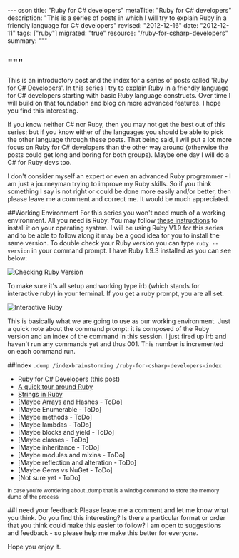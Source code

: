 --- cson
title: "Ruby for C# developers"
metaTitle: "Ruby for C# developers"
description: "This is a series of posts in which I will try to explain Ruby in a friendly language for C# developers"
revised: "2012-12-16"
date: "2012-12-11"
tags: ["ruby"]
migrated: "true"
resource: "/ruby-for-csharp-developers"
summary: """

"""
---
This is an introductory post and the index for a series of posts called 'Ruby for C# Developers'. In this series I try to explain Ruby in a friendly language for C# developers starting with basic Ruby language constructs. Over time I will build on that foundation and blog on more advanced features. I hope you find this interesting.

If you know neither C# nor Ruby, then you may not get the best out of this series; but if you know either of the languages you should be able to pick the other language through these posts. That being said, I will put a lot more focus on Ruby for C# developers than the other way around (otherwise the posts could get long and boring for both groups). Maybe one day I will do a C# for Ruby devs too. 

I don't consider myself an expert or even an advanced Ruby programmer - I am just a journeyman trying to improve my Ruby skills. So if you think something I say is not right or could be done more easily and/or better, then please leave me a comment and correct me. It would be much appreciated. 

##Working Environment
For this series you won't need much of a working environment. All you need is Ruby. You may follow [these instructions](http://www.ruby-lang.org/en/downloads/) to install it on your operating system. I will be using Ruby V1.9 for this series and to be able to follow along it may be a good idea for you to install the same version. To double check your Ruby version you can type `ruby --version` in your command prompt. I have Ruby 1.9.3 installed as you can see below:

![Checking Ruby Version][1]

To make sure it's all setup and working type irb (which stands for interactive ruby) in your terminal. If you get a ruby prompt, you are all set. 

![Interactive Ruby][2]

This is basically what we are going to use as our working environment. Just a quick note about the command prompt: it is composed of the Ruby version and an index of the command in this session. I just fired up irb and haven't run any commands yet and thus 001. This number is incremented on each command run.

##Index
`.dump /indexbrainstorming /ruby-for-csharp-developers-index`

 - Ruby for C# Developers (this post)
 - [A quick tour around Ruby](http://www.mehdi-khalili.com/a-quick-tour-around-ruby)
 - [Strings in Ruby](http://www.mehdi-khalili.com/string-in-ruby)
 - [Maybe Arrays and Hashes - ToDo]
 - [Maybe Enumerable - ToDo]
 - [Maybe methods - ToDo]
 - [Maybe lambdas - ToDo]
 - [Maybe blocks and yield - ToDo]
 - [Maybe classes - ToDo]
 - [Maybe inheritance - ToDo]
 - [Maybe modules and mixins - ToDo]
 - [Maybe reflection and alteration - ToDo]
 - [Maybe Gems vs NuGet - ToDo]
 - [Not sure yet - ToDo]

<small>In case you're wondering about .dump that is a windbg command to store the memory dump of the process</small>

##I need your feedback
Please leave me a comment and let me know what you think. Do you find this interesting? Is there a particular format or order that you think could make this easier to follow? I am open to suggestions and feedback - so please help me make this better for everyone.

Hope you enjoy it. 


  [1]: http://www.mehdi-khalili.com/get/blogpictures/ruby-for-csharp-devs/ruby-version.jpg
  [2]: http://www.mehdi-khalili.com/get/blogpictures/ruby-for-csharp-devs/irb.jpg